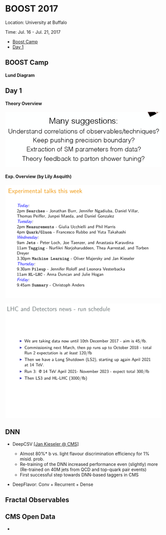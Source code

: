 # BOOST 2017

Location: University at Buffalo

Time: Jul. 16 - Jul. 21, 2017

* [Boost Camp](#boostcamp)
* [Day 1](#day1)

## BOOST Camp

#### Lund Diagram

## Day 1

#### Theory Overview
![](images/boost2017_day1_theoryreview.png)

#### Exp. Overview (by Lily Asquith)

![](images/boost2017_day1_exptalks.png)

![](images/boost2017_day1_lhcruns.png)


## DNN

* DeepCSV [[Jan Kieseler @ CMS]](https://indico.cern.ch/event/579660/contributions/2582146/attachments/1495720/2327116/JK_MLatCMS.pdf)
     *  Almost 80%* b vs. light flavour discrimination efficiency for 1% misid. prob. 
     * Re-training of the DNN increased performance even (slightly) more (Re-trained on 40M jets from QCD and top-quark pair events)
     * First successful step towards DNN-based taggers in CMS

* DeepFlavor: Conv + Recurrent + Dense

## Fractal Observables



## CMS Open Data

* 
